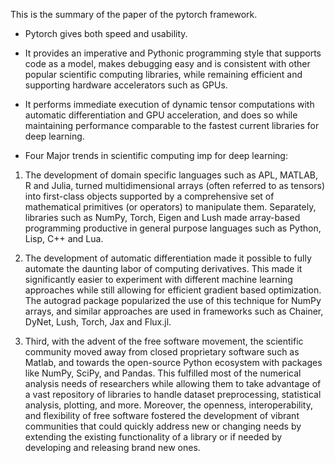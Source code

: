 This is the summary of the paper of the pytorch framework.

- Pytorch gives both speed and usability.
- It provides an imperative and Pythonic programming style that supports code as a model, makes debugging easy and is consistent with other popular scientific computing libraries, while remaining efficient and supporting hardware accelerators such as GPUs.
- It performs immediate execution of dynamic tensor computations with automatic differentiation and
GPU acceleration, and does so while maintaining performance comparable to the fastest current
libraries for deep learning.


- Four Major trends in scientific computing imp for deep learning:

1. The development of domain specific languages such as APL, MATLAB, R and Julia, turned multidimensional arrays (often referred to as tensors) into first-class objects supported by a comprehensive set of mathematical primitives (or operators) to manipulate them. Separately, libraries such as NumPy, Torch, Eigen and Lush made array-based programming productive in general purpose languages such as Python, Lisp, C++ and Lua.

2. The development of automatic differentiation made it possible to fully automate the daunting labor of computing derivatives. This made it significantly easier to experiment with different machine learning approaches while still allowing for efficient gradient based optimization. The autograd package popularized the use of this technique for NumPy arrays, and similar approaches are used in frameworks such as Chainer, DyNet, Lush, Torch, Jax and Flux.jl.

3. Third, with the advent of the free software movement, the scientific community moved away from closed proprietary software such as Matlab, and towards the open-source Python ecosystem with packages like NumPy, SciPy, and Pandas. This fulfilled most of the numerical analysis needs of researchers while allowing them to take advantage of a vast repository of libraries
to handle dataset preprocessing, statistical analysis, plotting, and more. Moreover, the openness, interoperability, and flexibility of free software fostered the development of vibrant communities that could quickly address new or changing needs by extending the existing functionality of a library or if needed by developing and releasing brand new ones.
